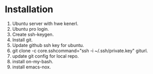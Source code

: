 # Installation

1. Ubuntu server with hwe kenerl.
2. Ubuntu pro login.
3. Create ssh-keygen.
4. Install git.
5. Update github ssh key for ubuntu.
6. git clone -c core.sshcommand="ssh -i ~/.ssh/private.key" giturl.
7. update git config for local repo.
8. install on-my-bash.
9. install emacs-nox.
